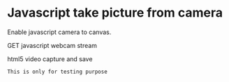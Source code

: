 # Javascript take picture from camera

Enable javascript camera to canvas.

GET javascript webcam stream

html5 video capture and save

```
This is only for testing purpose
```
